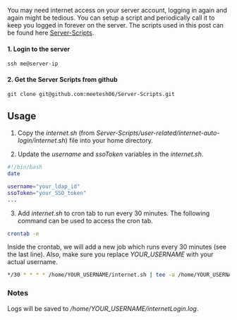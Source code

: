 <!-- CompL@IITB (Part 3) - Internet auto login -->
<!-- IIT Bombay -->
<!-- compl-server -->
<!-- Guides regarding compl server at IITB. -->
<!-- 13-10-2024 -->

You may need internet access on your server account, logging in again and again might be tedious. You can setup a script and periodically call it to keep you logged in forever on the server.
The scripts used in this post can be found here [Server-Scripts](https://github.com/meetesh06/Server-Scripts/tree/main).
#### 1. Login to the server
```
ssh me@server-ip
```

#### 2. Get the Server Scripts from github
```
git clone git@github.com:meetesh06/Server-Scripts.git
```

## Usage

1. Copy the *internet.sh* (from *Server-Scripts/user-related/internet-auto-login/internet.sh*) file into your home directory.

2. Update the *username* and *ssoToken* variables in the *internet.sh*.

```bash
#!/bin/bash
date

username="your_ldap_id"
ssoToken="your_SSO_token"
...
```

3. Add *internet.sh* to cron tab to run every 30 minutes. The following command can be used to access the cron tab.

```bash
crontab -e
```

Inside the crontab, we will add a new job which runs every 30 minutes (see the last line). 
Also, make sure you replace *YOUR_USERNAME* with your actual username.

```bash
*/30 * * * * /home/YOUR_USERNAME/internet.sh | tee -a /home/YOUR_USERNAME/internetLogin.log
```


### Notes

Logs will be saved to */home/YOUR_USERNAME/internetLogin.log*.